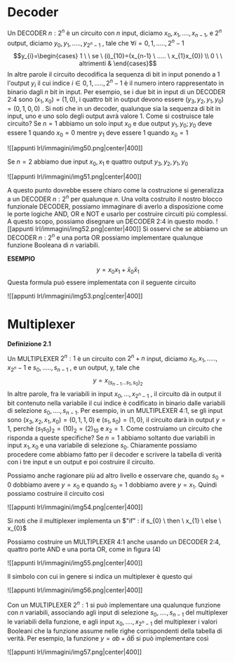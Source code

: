 
# Decoder
Un DECODER $n:2^n$ è un circuito con $n$ input, diciamo $x_{0}, x_{1},...., x_{n-1},$ e $2^n$ output, diciamo $y_{0}, y_{1},....., y_{2^{n}-1}$ , tale che $\forall i = 0,1,.....,2^{n}-1$ 
$$y_{i}=\begin{cases} 1 \ \ se \   (i)_{10}=(x_{n-1} \ ..... \ x_{1}x_{0}) \\ 0 \ \  altrimenti  & \end{cases}$$
In altre parole il circuito decodifica la sequenza di bit in input ponendo a 1 l'output $y_{i}$ il cui indice $i \in {0,1,....., 2^{n}-1}$   è il numero intero rappresentato in binario dagli $n$ bit in input. Per esempio, se i due bit in input di un DECODER 2:4 sono $(x_{1},x_{0}) = (1, 0)$, i quattro bit in output devono essere $(y_{3}, y_{2}, y_{1}, y_{0})= (0, 1, 0, 0)$ .
Si noti che in un decoder, qualunque sia la sequenza di bit in input, uno e uno solo degli output avrà valore 1.
Come si costruisce tale circuito?
Se $n = 1$ abbiamo un solo input $x_{0}$ e due output $y_{1},y_{0}; y_{0}$ deve essere 1 quando $x_{0}= 0$ mentre $y_{1}$ deve essere 1 quando $x_{0}=1$ 

![[appunti lrl/immagini/img50.png|center|400]]

Se $n=2$ abbiamo due input $x_{0},x_{1}$ e quattro output $y_{3},y_{2},y_{1},y_{0}$ 

![[appunti lrl/immagini/img51.png|center|400]]

 A questo punto dovrebbe essere chiaro come la costruzione si generalizza a un DECODER $n:2^{n}$ per qualunque $n$.
 Una volta costruito il nostro blocco funzionale DECODER, possiamo immaginare di averlo a disposizione come le porte logiche AND, OR e NOT e usarlo per costruire circuiti più complessi.
 A questo scopo, possiamo disegnare un DECODER 2:4 in questo modo. 
 ![[appunti lrl/immagini/img52.png|center|400]]
 Si osservi che se abbiamo un DECODER $n:2^n$ e una porta OR possiamo implementare qualunque funzione Booleana di $n$ variabili.
 
 **ESEMPIO**
 $$y=x_{0}x_{1}+\bar x_{0}\bar x_{1}$$
 Questa formula può essere implementata con il seguente circuito 

![[appunti lrl/immagini/img53.png|center|400]]

# Multiplexer
**Definizione 2.1**

Un MULTIPLEXER $2^{n}:1$ è un circuito con $2^{n}+n$ input, diciamo $x_{0},x_{1},.....,x_{2^n}-1$ e $s_{0},.....,s_{n-1}$ , e un output, y, tale che $$y=x_{(s_{n-1}...s_{1},s_{0})_{2}}$$ In altre parole, fra le variabili in input $x_{0},...,x_{2^{n}-1}$ , il circuito dà in output il bit contenuto nella variabile il cui indice è codificato in binario dalle variabili di selezione $s_{0},....,s_{n-1}$. Per esempio, in un MULTIPLEXER 4:1, se gli input sono $(x_{3},x_{2},x_{1},x_{0})=(0,1,1,0)$ e $(s_{1},s_{0})= (1,0)$, il circuito darà in output $y=1$, perchè $(s_{1}s_{0})_{2}=(10)_{2}=(2)_{10}$ e $x_{2}=1$. Come costruiamo un circuito che risponda a queste specifiche?
Se $n= 1$ abbiamo soltanto due variabili in input $x_{1},x_{0}$ e una variabile di selezione $s_{0}$.
Chiaramente possiamo procedere come abbiamo fatto per il decoder e scrivere la tabella di verità con i tre input e un output e poi costruire il circuito.

Possiamo anche ragionare più ad altro livello e osservare che, quando $s_{0}=0$ dobbiamo avere $y=x_{0}$ e quando $s_{0}=1$ dobbiamo avere $y=x_1$. Quindi possiamo costruire il circuito così

![[appunti lrl/immagini/img54.png|center|400]]

Si noti che il multiplexer implementa un $"if" : if s_{0} \  then \ x_{1} \ else \ x_{0}$ 

Possiamo costruire un MULTIPLEXER 4:1 anche usando un DECODER 2:4, quattro porte AND e una porta OR, come in figura (4)

![[appunti lrl/immagini/img55.png|center|400]]

Il simbolo con cui in genere si indica un multiplexer è questo qui 

![[appunti lrl/immagini/img56.png|center|400]]

Con un MULTIPLEXER $2^{n}:1$ si può implementare una qualunque funzione con $n$ variabili, associando agli input di selezione $s_{0},....,s_{n-1}$ del multiplexer le variabili della funzione, e agli input $x_{0},....,x_{2^n-1}$ del multiplexer i valori Booleani che la funzione assume nelle righe corrispondenti della tabella di verità. Per esempio, la funzione $y=ab +\bar a\bar b$ si può implementare così

![[appunti lrl/immagini/img57.png|center|400]]

